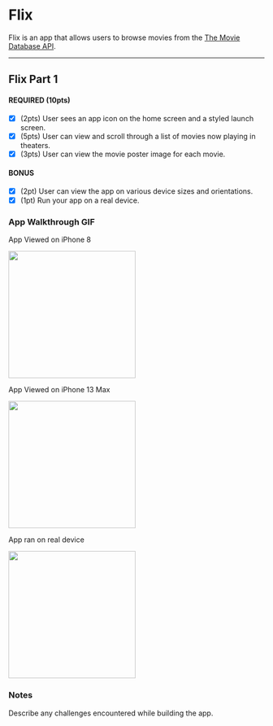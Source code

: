 # Flix

Flix is an app that allows users to browse movies from the [The Movie Database API](http://docs.themoviedb.apiary.io/#).



---

## Flix Part 1



#### REQUIRED (10pts)
- [x] (2pts) User sees an app icon on the home screen and a styled launch screen.
- [x] (5pts) User can view and scroll through a list of movies now playing in theaters.
- [x] (3pts) User can view the movie poster image for each movie.

#### BONUS
- [x] (2pt) User can view the app on various device sizes and orientations.
- [x] (1pt) Run your app on a real device.

### App Walkthrough GIF

App Viewed on iPhone 8

<img src="http://g.recordit.co/668PborH3G.gif" width=250><br>


App Viewed on iPhone 13 Max

<img src="http://g.recordit.co/P8E2816jK6.gif" width=250><br>

App ran on real device

<img src="https://imgur.com/LsX9gcI.mp4" width=250><br>







### Notes
Describe any challenges encountered while building the app.
